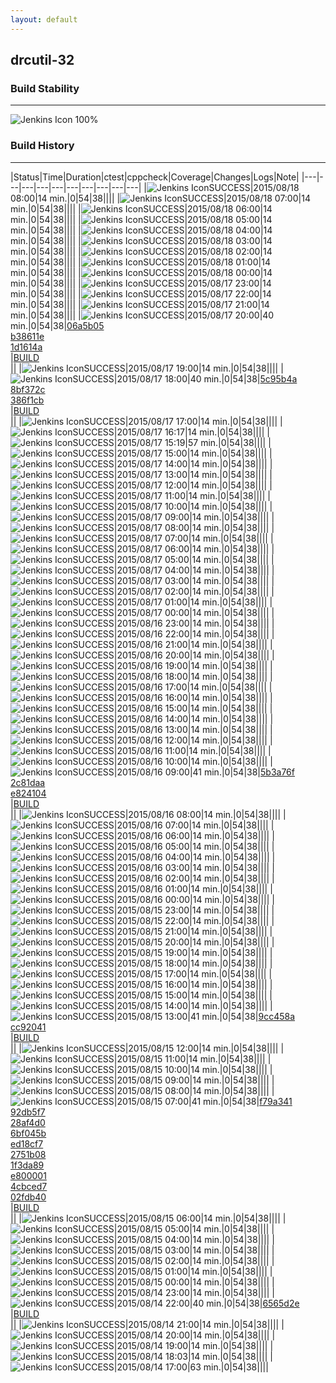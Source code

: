 ```yaml
---
layout: default
---
```

## drcutil-32
### Build Stability
___
![Jenkins Icon](http://jenkinshrg.github.io/images/48x48/health-80plus.png)
100%
  
### Build History
___
|Status|Time|Duration|<span class='badge'>ctest</span>|<span class='badge'>cppcheck</span>|Coverage|Changes|Logs|Note|
|---|---|---|---|---|---|---|---|---|---|
|![Jenkins Icon](http://jenkinshrg.github.io/images/24x24/blue.png)SUCCESS|2015/08/18 08:00|14 min.|0|54|38||||
|![Jenkins Icon](http://jenkinshrg.github.io/images/24x24/blue.png)SUCCESS|2015/08/18 07:00|14 min.|0|54|38||||
|![Jenkins Icon](http://jenkinshrg.github.io/images/24x24/blue.png)SUCCESS|2015/08/18 06:00|14 min.|0|54|38||||
|![Jenkins Icon](http://jenkinshrg.github.io/images/24x24/blue.png)SUCCESS|2015/08/18 05:00|14 min.|0|54|38||||
|![Jenkins Icon](http://jenkinshrg.github.io/images/24x24/blue.png)SUCCESS|2015/08/18 04:00|14 min.|0|54|38||||
|![Jenkins Icon](http://jenkinshrg.github.io/images/24x24/blue.png)SUCCESS|2015/08/18 03:00|14 min.|0|54|38||||
|![Jenkins Icon](http://jenkinshrg.github.io/images/24x24/blue.png)SUCCESS|2015/08/18 02:00|14 min.|0|54|38||||
|![Jenkins Icon](http://jenkinshrg.github.io/images/24x24/blue.png)SUCCESS|2015/08/18 01:00|14 min.|0|54|38||||
|![Jenkins Icon](http://jenkinshrg.github.io/images/24x24/blue.png)SUCCESS|2015/08/18 00:00|14 min.|0|54|38||||
|![Jenkins Icon](http://jenkinshrg.github.io/images/24x24/blue.png)SUCCESS|2015/08/17 23:00|14 min.|0|54|38||||
|![Jenkins Icon](http://jenkinshrg.github.io/images/24x24/blue.png)SUCCESS|2015/08/17 22:00|14 min.|0|54|38||||
|![Jenkins Icon](http://jenkinshrg.github.io/images/24x24/blue.png)SUCCESS|2015/08/17 21:00|14 min.|0|54|38||||
|![Jenkins Icon](http://jenkinshrg.github.io/images/24x24/blue.png)SUCCESS|2015/08/17 20:00|40 min.|0|54|38|[06a5b05](https://github.com/jrl-umi3218/hmc2/commit/06a5b0554f60d25cb58a1c069baa8b29820cdc28)<br>[b38611e](https://github.com/jrl-umi3218/hmc2/commit/b38611ea85aee56c9ee0fb3e3f0c84a315fecbee)<br>[1d1614a](https://github.com/jrl-umi3218/hmc2/commit/1d1614a153bc896e312b62ecb603759fe3b680a4)<br>|[BUILD](https://drive.google.com/file/d/0B54sHwaxmuM4Q3ozN3h1N014TEU/view?usp=drivesdk)<br>||
|![Jenkins Icon](http://jenkinshrg.github.io/images/24x24/blue.png)SUCCESS|2015/08/17 19:00|14 min.|0|54|38||||
|![Jenkins Icon](http://jenkinshrg.github.io/images/24x24/blue.png)SUCCESS|2015/08/17 18:00|40 min.|0|54|38|[5c95b4a](https://github.com/jrl-umi3218/hrpsys-humanoid/commit/5c95b4a9cae2e2c0fcefe7612b00f68952e1ad49)<br>[8bf372c](https://github.com/jrl-umi3218/hrpsys-humanoid/commit/8bf372c95a271b17e994fd7ca18d90f2a6641cc5)<br>[386f1cb](https://github.com/jrl-umi3218/hrpsys-humanoid/commit/386f1cbf73a994bed554b6f9ea701777ac4c4bda)<br>|[BUILD](https://drive.google.com/file/d/0B54sHwaxmuM4RDVHMGpIbUtJWGs/view?usp=drivesdk)<br>||
|![Jenkins Icon](http://jenkinshrg.github.io/images/24x24/blue.png)SUCCESS|2015/08/17 17:00|14 min.|0|54|38||||
|![Jenkins Icon](http://jenkinshrg.github.io/images/24x24/blue.png)SUCCESS|2015/08/17 16:17|14 min.|0|54|38||||
|![Jenkins Icon](http://jenkinshrg.github.io/images/24x24/blue.png)SUCCESS|2015/08/17 15:19|57 min.|0|54|38||||
|![Jenkins Icon](http://jenkinshrg.github.io/images/24x24/blue.png)SUCCESS|2015/08/17 15:00|14 min.|0|54|38||||
|![Jenkins Icon](http://jenkinshrg.github.io/images/24x24/blue.png)SUCCESS|2015/08/17 14:00|14 min.|0|54|38||||
|![Jenkins Icon](http://jenkinshrg.github.io/images/24x24/blue.png)SUCCESS|2015/08/17 13:00|14 min.|0|54|38||||
|![Jenkins Icon](http://jenkinshrg.github.io/images/24x24/blue.png)SUCCESS|2015/08/17 12:00|14 min.|0|54|38||||
|![Jenkins Icon](http://jenkinshrg.github.io/images/24x24/blue.png)SUCCESS|2015/08/17 11:00|14 min.|0|54|38||||
|![Jenkins Icon](http://jenkinshrg.github.io/images/24x24/blue.png)SUCCESS|2015/08/17 10:00|14 min.|0|54|38||||
|![Jenkins Icon](http://jenkinshrg.github.io/images/24x24/blue.png)SUCCESS|2015/08/17 09:00|14 min.|0|54|38||||
|![Jenkins Icon](http://jenkinshrg.github.io/images/24x24/blue.png)SUCCESS|2015/08/17 08:00|14 min.|0|54|38||||
|![Jenkins Icon](http://jenkinshrg.github.io/images/24x24/blue.png)SUCCESS|2015/08/17 07:00|14 min.|0|54|38||||
|![Jenkins Icon](http://jenkinshrg.github.io/images/24x24/blue.png)SUCCESS|2015/08/17 06:00|14 min.|0|54|38||||
|![Jenkins Icon](http://jenkinshrg.github.io/images/24x24/blue.png)SUCCESS|2015/08/17 05:00|14 min.|0|54|38||||
|![Jenkins Icon](http://jenkinshrg.github.io/images/24x24/blue.png)SUCCESS|2015/08/17 04:00|14 min.|0|54|38||||
|![Jenkins Icon](http://jenkinshrg.github.io/images/24x24/blue.png)SUCCESS|2015/08/17 03:00|14 min.|0|54|38||||
|![Jenkins Icon](http://jenkinshrg.github.io/images/24x24/blue.png)SUCCESS|2015/08/17 02:00|14 min.|0|54|38||||
|![Jenkins Icon](http://jenkinshrg.github.io/images/24x24/blue.png)SUCCESS|2015/08/17 01:00|14 min.|0|54|38||||
|![Jenkins Icon](http://jenkinshrg.github.io/images/24x24/blue.png)SUCCESS|2015/08/17 00:00|14 min.|0|54|38||||
|![Jenkins Icon](http://jenkinshrg.github.io/images/24x24/blue.png)SUCCESS|2015/08/16 23:00|14 min.|0|54|38||||
|![Jenkins Icon](http://jenkinshrg.github.io/images/24x24/blue.png)SUCCESS|2015/08/16 22:00|14 min.|0|54|38||||
|![Jenkins Icon](http://jenkinshrg.github.io/images/24x24/blue.png)SUCCESS|2015/08/16 21:00|14 min.|0|54|38||||
|![Jenkins Icon](http://jenkinshrg.github.io/images/24x24/blue.png)SUCCESS|2015/08/16 20:00|14 min.|0|54|38||||
|![Jenkins Icon](http://jenkinshrg.github.io/images/24x24/blue.png)SUCCESS|2015/08/16 19:00|14 min.|0|54|38||||
|![Jenkins Icon](http://jenkinshrg.github.io/images/24x24/blue.png)SUCCESS|2015/08/16 18:00|14 min.|0|54|38||||
|![Jenkins Icon](http://jenkinshrg.github.io/images/24x24/blue.png)SUCCESS|2015/08/16 17:00|14 min.|0|54|38||||
|![Jenkins Icon](http://jenkinshrg.github.io/images/24x24/blue.png)SUCCESS|2015/08/16 16:00|14 min.|0|54|38||||
|![Jenkins Icon](http://jenkinshrg.github.io/images/24x24/blue.png)SUCCESS|2015/08/16 15:00|14 min.|0|54|38||||
|![Jenkins Icon](http://jenkinshrg.github.io/images/24x24/blue.png)SUCCESS|2015/08/16 14:00|14 min.|0|54|38||||
|![Jenkins Icon](http://jenkinshrg.github.io/images/24x24/blue.png)SUCCESS|2015/08/16 13:00|14 min.|0|54|38||||
|![Jenkins Icon](http://jenkinshrg.github.io/images/24x24/blue.png)SUCCESS|2015/08/16 12:00|14 min.|0|54|38||||
|![Jenkins Icon](http://jenkinshrg.github.io/images/24x24/blue.png)SUCCESS|2015/08/16 11:00|14 min.|0|54|38||||
|![Jenkins Icon](http://jenkinshrg.github.io/images/24x24/blue.png)SUCCESS|2015/08/16 10:00|14 min.|0|54|38||||
|![Jenkins Icon](http://jenkinshrg.github.io/images/24x24/blue.png)SUCCESS|2015/08/16 09:00|41 min.|0|54|38|[5b3a76f](https://github.com/fkanehiro/hrpsys-base/commit/5b3a76fa3e50255108e537b08d4820311fe69d3f)<br>[2c81daa](https://github.com/fkanehiro/hrpsys-base/commit/2c81daa58c2846abd32839c37f88c9906bb24e38)<br>[e824104](https://github.com/fkanehiro/hrpsys-base/commit/e82410413ebd0f3a1d3d5a70f28b5fdf5449ca10)<br>|[BUILD](https://drive.google.com/file/d/0B54sHwaxmuM4bl8wWlFPYnJUNjQ/view?usp=drivesdk)<br>||
|![Jenkins Icon](http://jenkinshrg.github.io/images/24x24/blue.png)SUCCESS|2015/08/16 08:00|14 min.|0|54|38||||
|![Jenkins Icon](http://jenkinshrg.github.io/images/24x24/blue.png)SUCCESS|2015/08/16 07:00|14 min.|0|54|38||||
|![Jenkins Icon](http://jenkinshrg.github.io/images/24x24/blue.png)SUCCESS|2015/08/16 06:00|14 min.|0|54|38||||
|![Jenkins Icon](http://jenkinshrg.github.io/images/24x24/blue.png)SUCCESS|2015/08/16 05:00|14 min.|0|54|38||||
|![Jenkins Icon](http://jenkinshrg.github.io/images/24x24/blue.png)SUCCESS|2015/08/16 04:00|14 min.|0|54|38||||
|![Jenkins Icon](http://jenkinshrg.github.io/images/24x24/blue.png)SUCCESS|2015/08/16 03:00|14 min.|0|54|38||||
|![Jenkins Icon](http://jenkinshrg.github.io/images/24x24/blue.png)SUCCESS|2015/08/16 02:00|14 min.|0|54|38||||
|![Jenkins Icon](http://jenkinshrg.github.io/images/24x24/blue.png)SUCCESS|2015/08/16 01:00|14 min.|0|54|38||||
|![Jenkins Icon](http://jenkinshrg.github.io/images/24x24/blue.png)SUCCESS|2015/08/16 00:00|14 min.|0|54|38||||
|![Jenkins Icon](http://jenkinshrg.github.io/images/24x24/blue.png)SUCCESS|2015/08/15 23:00|14 min.|0|54|38||||
|![Jenkins Icon](http://jenkinshrg.github.io/images/24x24/blue.png)SUCCESS|2015/08/15 22:00|14 min.|0|54|38||||
|![Jenkins Icon](http://jenkinshrg.github.io/images/24x24/blue.png)SUCCESS|2015/08/15 21:00|14 min.|0|54|38||||
|![Jenkins Icon](http://jenkinshrg.github.io/images/24x24/blue.png)SUCCESS|2015/08/15 20:00|14 min.|0|54|38||||
|![Jenkins Icon](http://jenkinshrg.github.io/images/24x24/blue.png)SUCCESS|2015/08/15 19:00|14 min.|0|54|38||||
|![Jenkins Icon](http://jenkinshrg.github.io/images/24x24/blue.png)SUCCESS|2015/08/15 18:00|14 min.|0|54|38||||
|![Jenkins Icon](http://jenkinshrg.github.io/images/24x24/blue.png)SUCCESS|2015/08/15 17:00|14 min.|0|54|38||||
|![Jenkins Icon](http://jenkinshrg.github.io/images/24x24/blue.png)SUCCESS|2015/08/15 16:00|14 min.|0|54|38||||
|![Jenkins Icon](http://jenkinshrg.github.io/images/24x24/blue.png)SUCCESS|2015/08/15 15:00|14 min.|0|54|38||||
|![Jenkins Icon](http://jenkinshrg.github.io/images/24x24/blue.png)SUCCESS|2015/08/15 14:00|14 min.|0|54|38||||
|![Jenkins Icon](http://jenkinshrg.github.io/images/24x24/blue.png)SUCCESS|2015/08/15 13:00|41 min.|0|54|38|[9cc458a](https://github.com/fkanehiro/hrpsys-base/commit/9cc458a0c072d04f0bd31085e28af3f16ce85352)<br>[cc92041](https://github.com/fkanehiro/hrpsys-base/commit/cc92041e9a5e077585b3e7ba14b736eeef68ba75)<br>|[BUILD](https://drive.google.com/file/d/0B54sHwaxmuM4NER3NHZ3TXh1YlE/view?usp=drivesdk)<br>||
|![Jenkins Icon](http://jenkinshrg.github.io/images/24x24/blue.png)SUCCESS|2015/08/15 12:00|14 min.|0|54|38||||
|![Jenkins Icon](http://jenkinshrg.github.io/images/24x24/blue.png)SUCCESS|2015/08/15 11:00|14 min.|0|54|38||||
|![Jenkins Icon](http://jenkinshrg.github.io/images/24x24/blue.png)SUCCESS|2015/08/15 10:00|14 min.|0|54|38||||
|![Jenkins Icon](http://jenkinshrg.github.io/images/24x24/blue.png)SUCCESS|2015/08/15 09:00|14 min.|0|54|38||||
|![Jenkins Icon](http://jenkinshrg.github.io/images/24x24/blue.png)SUCCESS|2015/08/15 08:00|14 min.|0|54|38||||
|![Jenkins Icon](http://jenkinshrg.github.io/images/24x24/blue.png)SUCCESS|2015/08/15 07:00|41 min.|0|54|38|[f79a341](https://github.com/fkanehiro/hrpsys-base/commit/f79a341133527780e4cc9e22358e127cb89a211c)<br>[92db5f7](https://github.com/fkanehiro/hrpsys-base/commit/92db5f7f723fd1c6bbf2bcb2751fcc0861e1b5b4)<br>[28af4d0](https://github.com/fkanehiro/hrpsys-base/commit/28af4d0efa4fd783f916787a06b74815e55f784f)<br>[6bf045b](https://github.com/fkanehiro/hrpsys-base/commit/6bf045b86805c48410819b1191614d5ef350be9e)<br>[ed18cf7](https://github.com/fkanehiro/hrpsys-base/commit/ed18cf7c27d5cdff70aea8c960cef9f41d7d4345)<br>[2751b08](https://github.com/fkanehiro/hrpsys-base/commit/2751b08bdcbe3829f09d3f3fa0c4f6fd2adeec1f)<br>[1f3da89](https://github.com/fkanehiro/hrpsys-base/commit/1f3da892ed66ca2798081e45a18cef8df2295381)<br>[e800001](https://github.com/fkanehiro/hrpsys-base/commit/e800001669bc1af4ed83a420f52d2d7d31fb5e3b)<br>[4cbced7](https://github.com/fkanehiro/hrpsys-base/commit/4cbced785155982ed8fb48c3fe2d9f7877e167ae)<br>[02fdb40](https://github.com/fkanehiro/hrpsys-base/commit/02fdb40d1e2384d167995388a0ff00939e383a5e)<br>|[BUILD](https://drive.google.com/file/d/0B54sHwaxmuM4T1NIcUlQNWhsbUU/view?usp=drivesdk)<br>||
|![Jenkins Icon](http://jenkinshrg.github.io/images/24x24/blue.png)SUCCESS|2015/08/15 06:00|14 min.|0|54|38||||
|![Jenkins Icon](http://jenkinshrg.github.io/images/24x24/blue.png)SUCCESS|2015/08/15 05:00|14 min.|0|54|38||||
|![Jenkins Icon](http://jenkinshrg.github.io/images/24x24/blue.png)SUCCESS|2015/08/15 04:00|14 min.|0|54|38||||
|![Jenkins Icon](http://jenkinshrg.github.io/images/24x24/blue.png)SUCCESS|2015/08/15 03:00|14 min.|0|54|38||||
|![Jenkins Icon](http://jenkinshrg.github.io/images/24x24/blue.png)SUCCESS|2015/08/15 02:00|14 min.|0|54|38||||
|![Jenkins Icon](http://jenkinshrg.github.io/images/24x24/blue.png)SUCCESS|2015/08/15 01:00|14 min.|0|54|38||||
|![Jenkins Icon](http://jenkinshrg.github.io/images/24x24/blue.png)SUCCESS|2015/08/15 00:00|14 min.|0|54|38||||
|![Jenkins Icon](http://jenkinshrg.github.io/images/24x24/blue.png)SUCCESS|2015/08/14 23:00|14 min.|0|54|38||||
|![Jenkins Icon](http://jenkinshrg.github.io/images/24x24/blue.png)SUCCESS|2015/08/14 22:00|40 min.|0|54|38|[6565d2e](https://github.com/jrl-umi3218/hmc2/commit/6565d2ed2a678b70d660207da8eb97059825efad)<br>|[BUILD](https://drive.google.com/file/d/0B54sHwaxmuM4cnhzaWQwZm1hMzg/view?usp=drivesdk)<br>||
|![Jenkins Icon](http://jenkinshrg.github.io/images/24x24/blue.png)SUCCESS|2015/08/14 21:00|14 min.|0|54|38||||
|![Jenkins Icon](http://jenkinshrg.github.io/images/24x24/blue.png)SUCCESS|2015/08/14 20:00|14 min.|0|54|38||||
|![Jenkins Icon](http://jenkinshrg.github.io/images/24x24/blue.png)SUCCESS|2015/08/14 19:00|14 min.|0|54|38||||
|![Jenkins Icon](http://jenkinshrg.github.io/images/24x24/blue.png)SUCCESS|2015/08/14 18:03|14 min.|0|54|38||||
|![Jenkins Icon](http://jenkinshrg.github.io/images/24x24/blue.png)SUCCESS|2015/08/14 17:00|63 min.|0|54|38||||
